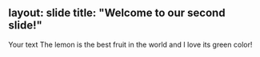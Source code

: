 layout: slide
title: "Welcome to our second slide!"
---
Your text
The lemon is the best fruit in the world and I love its green color!
